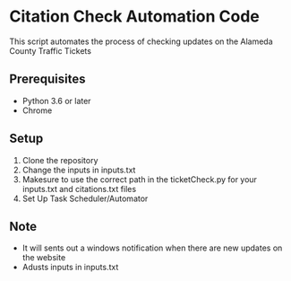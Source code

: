# Citation Check Automation Code

This script automates the process of checking updates on the Alameda County Traffic Tickets

## Prerequisites
 - Python 3.6 or later
 - Chrome

## Setup
1. Clone the repository
2. Change the inputs in inputs.txt
3. Makesure to use the correct path in the ticketCheck.py for your inputs.txt and citations.txt files
4. Set Up Task Scheduler/Automator

## Note
- It will sents out a windows notification when there are new updates on the website
- Adusts inputs in inputs.txt 
